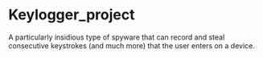 # Keylogger_project
 A particularly insidious type of spyware that can record and steal consecutive keystrokes (and much more) that the user enters on a device.
